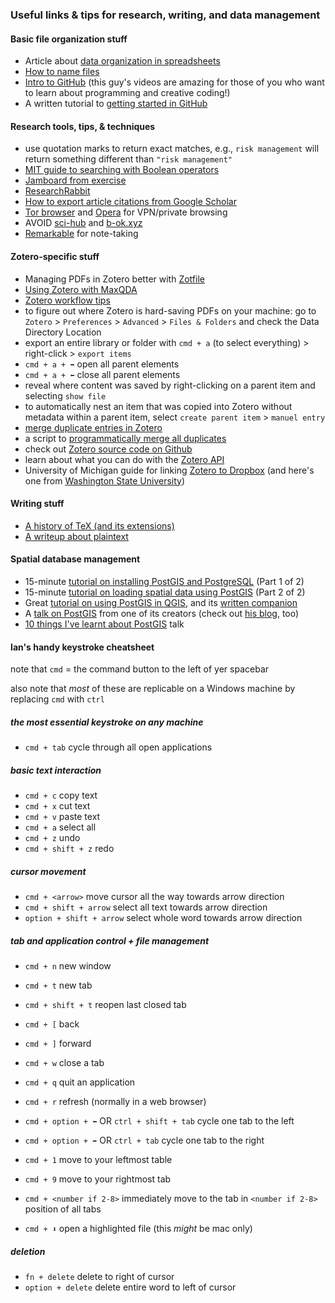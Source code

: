 ### Useful links & tips for research, writing, and data management

#### Basic file organization stuff

- Article about [data organization in spreadsheets](https://www.tandfonline.com/doi/full/10.1080/00031305.2017.1375989)
- [How to name files](https://speakerdeck.com/jennybc/how-to-name-files)
- [Intro to GitHub](https://www.youtube.com/watch?v=BCQHnlnPusY) (this guy's videos are amazing for those of you who want to learn about programming and creative coding!)
- A written tutorial to [getting started in GitHub](https://ourcodingclub.github.io/tutorials/git/)

#### Research tools, tips, & techniques
- use quotation marks to return exact matches, e.g., `risk management` will return something different than `"risk management"`
- [MIT guide to searching with Boolean operators](https://libguides.mit.edu/c.php?g=175963&p=1158594)
- [Jamboard from exercise](https://jamboard.google.com/d/1niAlQ45bOb3R5J-3r5i7V2OzadZZ3Kzi0n3c3bAZQ2U/viewer?f=0)
- [ResearchRabbit](https://www.researchrabbit.ai/)
- [How to export article citations from Google Scholar](https://uri.libguides.com/google/gscholexport)
- [Tor browser](https://www.torproject.org/download/) and [Opera](https://www.opera.com/) for VPN/private browsing
- AVOID [sci-hub](https://en.wikipedia.org/wiki/Sci-Hub) and [b-ok.xyz](https://b-ok.xyz/)
- [Remarkable](https://remarkable.com/) for note-taking

#### Zotero-specific stuff

- Managing PDFs in Zotero better with [Zotfile](http://zotfile.com/)
- [Using Zotero with MaxQDA](https://www.maxqda.com/help-mx20/import/importing-bibliographical-data-from-endnote-etc)
- [Zotero workflow tips](https://lauramay.live/2020/07/zotero-note-taking-workflow/)
- to figure out where Zotero is hard-saving PDFs on your machine: go to `Zotero` > `Preferences` > `Advanced` > `Files & Folders` and check the Data Directory Location
- export an entire library or folder with `cmd + a` (to select everything) > right-click > `export items`
- `cmd + a + ➡️` open all parent elements
- `cmd + a + ⬅️` close all parent elements
- reveal where content was saved by right-clicking on a parent item and selecting `show file`
- to automatically nest an item that was copied into Zotero without metadata within a parent item, select `create parent item` > `manuel entry`
- [merge duplicate entries in Zotero](https://guides.lib.fsu.edu/zotero/content/organize#:~:text=Merging%20Duplicates,column%20to%20merge%20the%20items.)
- a script to [programmatically merge all duplicates](https://github.com/escaped-echidna/zotero_merge_all_duplicates)
- check out [Zotero source code on Github](https://github.com/zotero)
- learn about what you can do with the [Zotero API](https://www.zotero.org/support/dev/web_api/v3/basics)
- University of Michigan guide for linking [Zotero to Dropbox](https://guides.lib.umich.edu/c.php?g=283066&p=1887491) (and here's one from [Washington State University](https://libguides.libraries.wsu.edu/c.php?g=768677&p=5514205))

#### Writing stuff

- [A history of TeX (and its extensions)](https://www.authorea.com/users/303998/articles/515591-should-i-install-latex-miktex-or-texstudio?commit=7356239b60ea061b91904007c6036903b4b4d8f3)
- [A writeup about plaintext](https://medium.com/adventures-in-consumer-technology/plaintext-markup-languages-cd19bc4274f0)

#### Spatial database management

- 15-minute [tutorial on installing PostGIS and PostgreSQL](https://www.youtube.com/watch?v=tTUM9XfDvqk&t=0s) (Part 1 of 2)
- 15-minute [tutorial on loading spatial data using PostGIS](https://www.youtube.com/watch?v=vvZHtEcbEbI) (Part 2 of 2)
- Great [tutorial on using PostGIS in QGIS](https://www.youtube.com/watch?v=eddcoyLtqqs), and its [written companion](https://www.line-45.com/post/using-qgis-postgis-dynamic-duo)
- A [talk on PostGIS](https://www.youtube.com/watch?v=g4DgAVCmiDE) from one of its creators (check out [his blog](http://blog.cleverelephant.ca/), too)
- [10 things I've learnt about PostGIS](https://www.youtube.com/watch?v=93bX1AO95nY) talk

#### Ian's handy keystroke cheatsheet

note that `cmd` = the command button to the left of yer spacebar

also note that *most* of these are replicable on a Windows machine by replacing `cmd` with `ctrl`

##### the most essential keystroke on any machine
- `cmd + tab` cycle through all open applications

##### basic text interaction
- `cmd + c` copy text
- `cmd + x` cut text
- `cmd + v` paste text
- `cmd + a` select all
- `cmd + z` undo
- `cmd + shift + z` redo

##### cursor movement
- `cmd + <arrow>` move cursor all the way towards arrow direction
- `cmd + shift + arrow` select all text towards arrow direction
- `option + shift + arrow` select whole word towards arrow direction

##### tab and application control + file management
- `cmd + n` new window
- `cmd + t` new tab
- `cmd + shift + t` reopen last closed tab
- `cmd + [` back
- `cmd + ]` forward
- `cmd + w` close a tab
- `cmd + q` quit an application
- `cmd + r` refresh (normally in a web browser)

- `cmd + option + ⬅️` OR `ctrl + shift + tab` cycle one tab to the left
- `cmd + option + ➡️` OR `ctrl + tab` cycle one tab to the right
- `cmd + 1` move to your leftmost table
- `cmd + 9` move to your rightmost tab
- `cmd + <number if 2-8>` immediately move to the tab in `<number if 2-8>` position of all tabs

- `cmd + ⬇️` open a highlighted file (this *might* be mac only)

##### deletion
- `fn + delete` delete to right of cursor
- `option + delete` delete entire word to left of cursor
